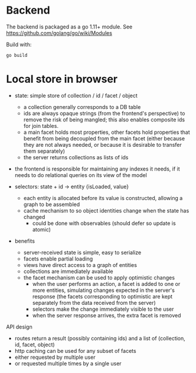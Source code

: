 
# Backend

The backend is packaged as a go 1.11+ module.
See https://github.com/golang/go/wiki/Modules

Build with:
```sh
go build
```

# Local store in browser

- state: simple store of collection / id / facet / object
  - a collection generally corresponds to a DB table
  - ids are always opaque strings (from the frontend's perspective) to
    remove the risk of being mangled; this also enables composite ids
    for join tables.
  - a main facet holds most properties, other facets hold properties
    that benefit from being decoupled from the main facet (either
    because they are not always needed, or because it is desirable to
    transfer them separately)
  - the server returns collections as lists of ids
- the frontend is responsible for maintaining any indexes it needs,
  if it needs to do relational queries on its view of the model

- selectors: state + id -> entity {isLoaded, value}
  - each entity is allocated before its value is constructed,
    allowing a graph to be assembled
  - cache mechanism to so object identities change when the state has changed
    - could be done with observables (should defer so update is atomic)

- benefits
  - server-received state is simple, easy to serialize
  - facets enable partial loading
  - views have direct access to a graph of entities
  - collections are immediately available
  - the facet mechanism can be used to apply optimistic changes
    - when the user performs an action, a facet is added to one or more
      entities, simulating changes expected in the server's response
      (the facets corresponding to optimistic are kept separately from
       the data received from the server)
    - selectors make the change immediately visible to the user
    - when the server response arrives, the extra facet is removed

API design

- routes return a result (possibly containing ids) and a list of
  (collection, id, facet, object)
- http caching can be used for any subset of facets
 - either requested by multiple user
 - or requested multiple times by a single user

